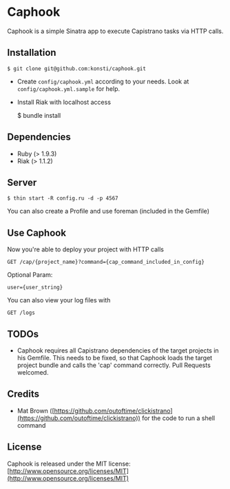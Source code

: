 # Caphook

Caphook is a simple Sinatra app to execute Capistrano tasks via HTTP calls.

## Installation

    $ git clone git@github.com:konsti/caphook.git
    
 * Create `config/caphook.yml` according to your needs. Look at `config/caphook.yml.sample` for help.
 * Install Riak with localhost access
 
    $ bundle install

## Dependencies

 * Ruby (> 1.9.3)
 * Riak (> 1.1.2)

## Server
    $ thin start -R config.ru -d -p 4567
    
You can also create a Profile and use foreman (included in the Gemfile)  
  
## Use Caphook
Now you're able to deploy your project with HTTP calls

    GET /cap/{project_name}?command={cap_command_included_in_config}
    
Optional Param:   

    user={user_string}
    
You can also view your log files with
    
    GET /logs

## TODOs

 * Caphook requires all Capistrano dependencies of the target projects in his Gemfile. This needs to be fixed, so that Caphook loads the target project bundle and calls the 'cap' command correctly. Pull Requests welcomed.

## Credits
 * Mat Brown ([https://github.com/outoftime/clickistrano](https://github.com/outoftime/clickistrano)) for the code to run a shell command
 
## License
Caphook is released under the MIT license:   
  [http://www.opensource.org/licenses/MIT](http://www.opensource.org/licenses/MIT)